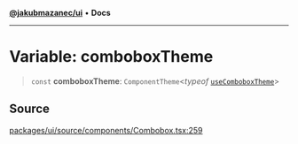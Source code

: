 [**@jakubmazanec/ui**](../README.md) • **Docs**

---

# Variable: comboboxTheme

> `const` **comboboxTheme**: `ComponentTheme`\<_typeof_
> [`useComboboxTheme`](../functions/useComboboxTheme.md)\>

## Source

[packages/ui/source/components/Combobox.tsx:259](https://github.com/jakubmazanec/tools/blob/ff982fbbc1a4d22edeaae8b283ad7d8de4b15bd8/packages/ui/source/components/Combobox.tsx#L259)
